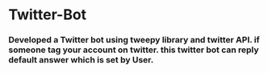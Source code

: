 # Twitter-Bot

### Developed a Twitter bot using tweepy library and twitter API. if someone tag your account on twitter. this twitter bot can reply default answer which is set by User.

